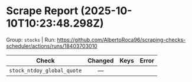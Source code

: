 # Scrape Report (2025-10-10T10:23:48.298Z)

Group: `stocks`  |  Run: https://github.com/AlbertoRoca96/scraping-checks-scheduler/actions/runs/18403703010

| Check | Changed | Keys | Error |
|---|:---:|:--|:--|
| `stock_ntdoy_global_quote` | — |  |  |

